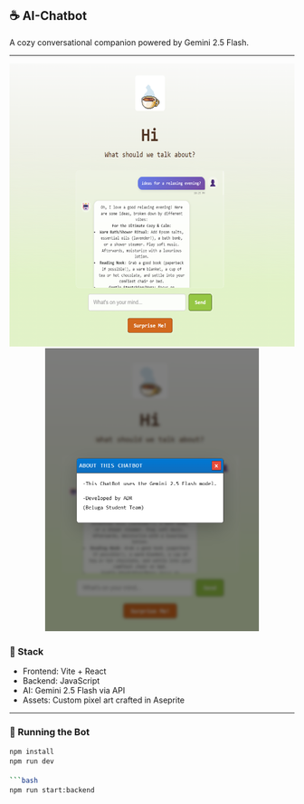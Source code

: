 ## ☕️ AI-Chatbot

A cozy conversational companion powered by Gemini 2.5 Flash.  

---

<p align="center">
  <img src="public/chat.png" alt="Chat Screenshot" height="500"/>
  <img src="public/about.png" alt="Chat Screenshot" height="500"/>
</p>

### 🔧 Stack
- Frontend: Vite + React
- Backend: JavaScript
- AI: Gemini 2.5 Flash via API
- Assets: Custom pixel art crafted in Aseprite

---

### 🚀 Running the Bot
```bash
npm install
npm run dev

```bash
npm run start:backend
